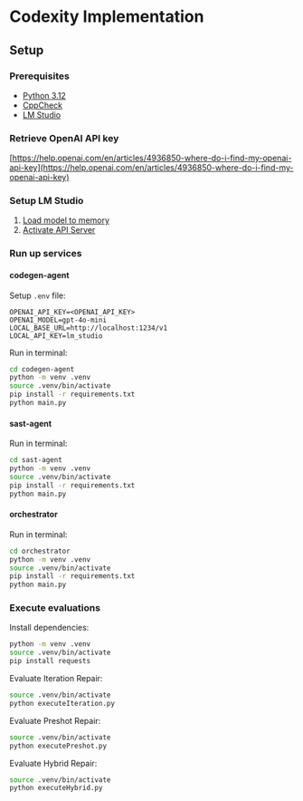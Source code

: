 # Codexity Implementation

## Setup

### Prerequisites

- [Python 3.12](https://www.python.org/downloads/release/python-3120/)
- [CppCheck](https://cppcheck.sourceforge.io/#download)
- [LM Studio](https://lmstudio.ai/)

### Retrieve OpenAI API key

[https://help.openai.com/en/articles/4936850-where-do-i-find-my-openai-api-key](https://help.openai.com/en/articles/4936850-where-do-i-find-my-openai-api-key)

### Setup LM Studio

1. [Load model to memory](https://lmstudio.ai/docs/app/basics)
2. [Activate API Server](https://lmstudio.ai/docs/app/api)

### Run up services

#### codegen-agent

Setup `.env` file:

```.env
OPENAI_API_KEY=<OPENAI_API_KEY>
OPENAI_MODEL=gpt-4o-mini
LOCAL_BASE_URL=http://localhost:1234/v1
LOCAL_API_KEY=lm_studio
```

Run in terminal:

```sh
cd codegen-agent
python -m venv .venv
source .venv/bin/activate
pip install -r requirements.txt
python main.py
```

#### sast-agent

Run in terminal:

```sh
cd sast-agent
python -m venv .venv
source .venv/bin/activate
pip install -r requirements.txt
python main.py
```

#### orchestrator

Run in terminal:

```sh
cd orchestrator
python -m venv .venv
source .venv/bin/activate
pip install -r requirements.txt
python main.py
```

### Execute evaluations

Install dependencies:

```sh
python -m venv .venv
source .venv/bin/activate
pip install requests
```

Evaluate Iteration Repair:

```sh
source .venv/bin/activate
python executeIteration.py
```

Evaluate Preshot Repair:

```sh
source .venv/bin/activate
python executePreshot.py
```

Evaluate Hybrid Repair:

```sh
source .venv/bin/activate
python executeHybrid.py
```
